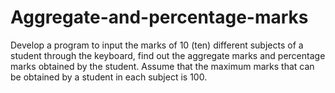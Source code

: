 # Aggregate-and-percentage-marks
Develop a program to input the marks of 10 (ten) different subjects of a student through the keyboard, find out the aggregate marks and percentage marks obtained by the student. Assume that the maximum marks that can be obtained by a student in each subject is 100.
